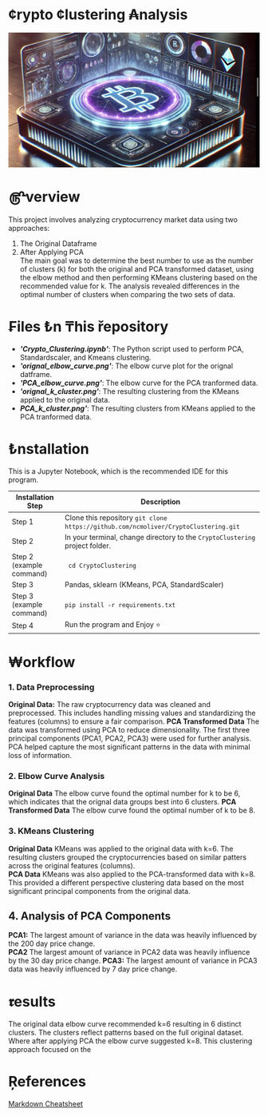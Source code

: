 
# ¢rypto ¢lustering ₳nalysis
![Crypt Analysis Logo](/images/readme_img.png)

# ௹verview
This project involves analyzing cryptocurrency market data using two approaches:   
1. The Original Dataframe
2. After Applying PCA     
The main goal was to determine the best number to use as the number of clusters (k) for both the original and PCA transformed dataset, using the elbow method and then performing KMeans clustering based on the recommended value for k. The analysis revealed differences in the optimal number of clusters when comparing the two sets of data.
# ₣iles ₺n ₸his řepository
* ***'Crypto_Clustering.ipynb'***: The Python script used to perform PCA, Standardscaler, and Kmeans clustering.   
* ***'orignal_elbow_curve.png'***: The elbow curve plot for the orignal datframe. 
* ***'PCA_elbow_curve.png'***: The elbow curve for the PCA tranformed data.   
* ***'orignal_k_cluster.png'***: The resulting clustering from the KMeans applied to the original data.    
* ***PCA_k_cluster.png'***: The resulting clusters from KMeans applied to the PCA tranformed data.
# ₺nstallation
This is a Jupyter Notebook, which is the recommended IDE for this program. 

| Installation Step | Description |
| ----------- | ----------- |
| Step 1 | Clone this repository `git clone https://github.com/ncmoliver/CryptoClustering.git` |
| Step 2 | In your terminal, change directory to the `CryptoClustering` project folder.  |
| Step 2 (example command) | ` cd CryptoClustering` |
| Step 3 | Pandas, sklearn (KMeans, PCA, StandardScaler) |
| Step 3 (example command) | `pip install -r requirements.txt` |
| Step 4 | Run the program and Enjoy ⭐️ |

# ₩orkflow
### 1. Data Preprocessing
**Original Data:** The raw cryptocurrency data was cleaned and preprocessed. This includes handling missing values and standardizing the features (columns) to ensure a fair comparison.
**PCA Transformed Data** The data was transformed using PCA to reduce dimensionality. The first three principal components (PCA1, PCA2, PCA3) were used for further analysis. PCA helped capture the most significant patterns in the data with minimal loss of information. 
### 2. Elbow Curve Analysis
**Original Data** The elbow curve found the optimal number for k to be 6, which indicates that the orignal data groups best into 6 clusters.
**PCA Transformed Data** The elbow curve found the optimal number of k to be 8.    
### 3. KMeans Clustering
**Original Data** KMeans was applied to the original data with k=6. The resulting clusters grouped the cryptocurrencies based on similar patters across the original features (columns).    
**PCA Data** KMeans was also applied to the PCA-transformed data with k=8. This provided a different perspective clustering data based on the most significant principal components from the original data. 
## 4. Analysis of PCA Components
**PCA1:** The largest amount of variance in the data was heavily influenced by the 200 day price change.    
**PCA2** The largest amount of variance in PCA2 data was heavily influence by the 30 day price change.
**PCA3:** The largest amount of variance in PCA3 data was heavily influenced by 7 day price change.

# 𝖗esults
The original data elbow curve recommended k=6 resulting in 6 distinct clusters. The clusters reflect patterns based on the full original dataset. Where after applying PCA the elbow curve suggested k=8. This clustering approach focused on the 

# Ŗeferences

[Markdown Cheatsheet](https://www.markdownguide.org/cheat-sheet/)    

